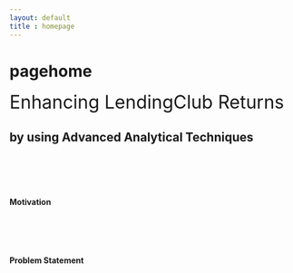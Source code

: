 ```yaml
---
layout: default
title : homepage
---
```

# pagehome

<font size="6">Enhancing LendingClub Returns</font>
<h2>by using Advanced Analytical Techniques</h2>
<h1>&nbsp;</h1>
<h4><strong>Motivation</strong></h4>
<p>&nbsp;</p>
<p>&nbsp;</p>
<h4><strong>Problem Statement</strong></h4>
